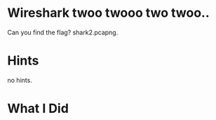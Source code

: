# Wireshark twoo twooo two twoo..

Can you find the flag? shark2.pcapng.

# Hints

no hints.

# What I Did


